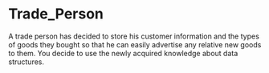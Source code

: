 # Trade_Person
A trade person has decided to store his customer information and the types of goods they bought so that he can easily advertise any relative new goods to them. You decide to use the newly acquired knowledge about data structures.
